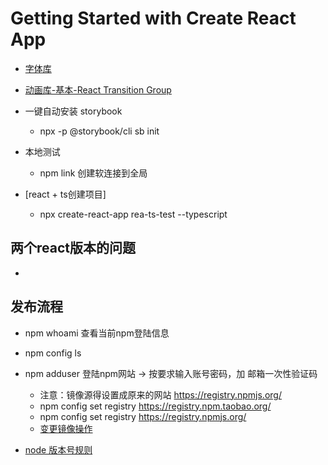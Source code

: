 # Getting Started with Create React App

- [字体库](https://fontawesome.com/icons)
- [动画库-基本-React Transition Group](https://reactcommunity.org/react-transition-group/)
- 一键自动安装 storybook
  + npx -p @storybook/cli sb init

- 本地测试
  + npm link 创建软连接到全局

- [react + ts创建项目]
  + npx create-react-app rea-ts-test --typescript

## 两个react版本的问题
- 

## 发布流程
- npm whoami 查看当前npm登陆信息
- npm config ls
- npm adduser 登陆npm网站 -> 按要求输入账号密码，加 邮箱一次性验证码
  + 注意：镜像源得设置成原来的网站 https://registry.npmjs.org/
  + npm config set registry https://registry.npm.taobao.org/
  + npm config set registry https://registry.npmjs.org/
  + [变更镜像操作](https://cloud.tencent.com/developer/article/1372949)

- [node 版本号规则](https://semver.org/lang/zh-CN/)